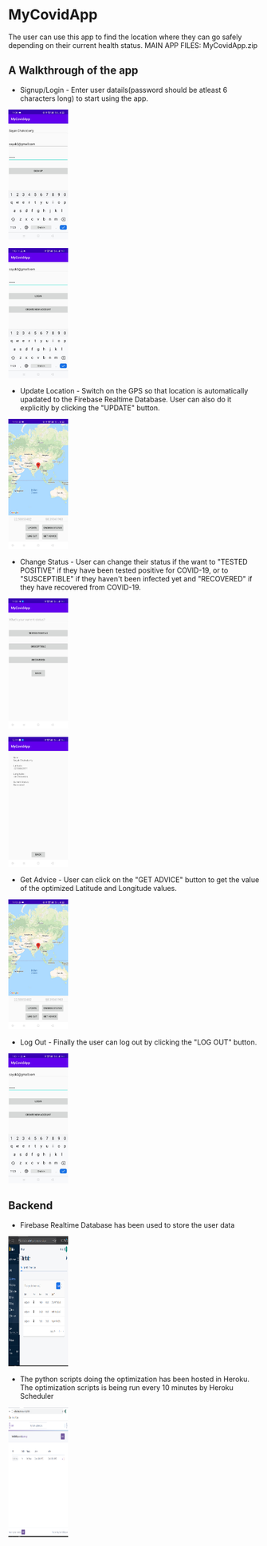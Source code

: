 # MyCovidApp

The user can use this app to find the location where they can go safely depending on their current health status.
MAIN APP FILES: MyCovidApp.zip

## A Walkthrough of the app
* Signup/Login - Enter user datails(password should be atleast 6 characters long) to start using the app.

<img src="Signup.jpeg" width="120" height="260"></img>

<img src="0.jpeg" width="120" height="260"></img>

* Update Location - Switch on the GPS so that location is automatically upadated to the Firebase Realtime Database. User can also do it explicitly by clicking the "UPDATE" button.

<img src="0.75.jpeg" width="120" height="260"></img>

* Change Status - User can change their status if the want to "TESTED POSITIVE" if they have been tested positive for COVID-19, or to "SUSCEPTIBLE" if they haven't been infected yet and "RECOVERED" if they have recovered from COVID-19.

<img src="0.5.jpeg" width="120" height="260"></img>

<img src="1.jpeg" width="120" height="260"></img>

* Get Advice - User can click on the "GET ADVICE" button to get the value of the optimized Latitude and Longitude values.

<img src="0.75.jpeg" width="120" height="260"></img>

* Log Out - Finally the user can log out by clicking the "LOG OUT" button.

<img src="0.jpeg" width="120" height="260"></img>

## Backend
* Firebase Realtime Database has been used to store the user data

<img src="User Authentication.png" width="120" height="260"></img>

* The python scripts doing the optimization has been hosted in Heroku. The optimization scripts is being run every 10 minutes by Heroku Scheduler

<img src="Heroku server.png" width="120" height="260"></img>
